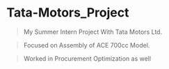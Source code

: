 # Tata-Motors_Project
>My Summer Intern Project With Tata Motors Ltd.

>Focused on Assembly of ACE 700cc Model.

>Worked in Procurement Optimization as well
